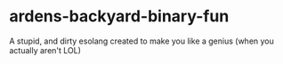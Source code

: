 # ardens-backyard-binary-fun
A stupid, and dirty esolang created to make you like a genius (when you actually aren't LOL)
